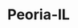 ---
title: Peoria-IL
slug: peoria-il
f_state:
- cms/state/illinois.md
f_locations:
- cms/payday-loan/1st-first-payday-loans-82.md
- cms/payday-loan/advance-america-1638.md
- cms/payday-loan/advance-america-1683.md
- cms/payday-loan/advance-america-1684.md
- cms/payday-loan/advance-america-1685.md
- cms/payday-loan/advance-america-1686.md
- cms/payday-loan/advance-america-3080.md
- cms/payday-loan/advance-america-3084.md
- cms/payday-loan/cash-store-8464.md
- cms/payday-loan/cash-store-8497.md
- cms/payday-loan/cash-store-8498.md
- cms/payday-loan/cash-store-8499.md
- cms/payday-loan/cash-store-8500.md
- cms/payday-loan/cash-store-8501.md
- cms/payday-loan/cash-store-8502.md
- cms/payday-loan/cash-store-8503.md
- cms/payday-loan/cash-store-8504.md
- cms/payday-loan/cashland-9122.md
- cms/payday-loan/check-go-9751.md
- cms/payday-loan/check-into-cash-11771.md
- cms/payday-loan/check-into-cash-11789.md
- cms/payday-loan/check-into-cash-11790.md
- cms/payday-loan/check-into-cash-illinois-llc-12986.md
- cms/payday-loan/check-into-cash-illinois-llc-12989.md
- cms/payday-loan/cook-rentals-15380.md
- cms/payday-loan/emergency-loan-center-16788.md
- cms/payday-loan/emergency-loan-center-16789.md
- cms/payday-loan/first-payday-loans-18613.md
- cms/payday-loan/first-payday-loans-18624.md
- cms/payday-loan/loan-company-20422.md
- cms/payday-loan/loan-company-20425.md
- cms/payday-loan/peoria-south-side-currency-exchange-inc-24322.md
- cms/payday-loan/qc-financial-services-inc-24797.md
- cms/payday-loan/quick-cash-24865.md
- cms/payday-loan/security-finance-26280.md
- cms/payday-loan/south-side-currency-exchange-i-26542.md
- cms/payday-loan/title-cash-27755.md
- cms/payday-loan/title-cash-27757.md
- cms/payday-loan/title-cash-27758.md
- cms/payday-loan/title-cash-27759.md
- cms/payday-loan/title-cash-27760.md
- cms/payday-loan/title-cash-27761.md
- cms/payday-loan/title-cash-of-illinois-27823.md
- cms/payday-loan/title-cash-of-illinois-27824.md
- cms/payday-loan/title-cash-of-illinois-27825.md
- cms/payday-loan/united-fast-cash-28203.md
- cms/payday-loan/united-fast-cash-28205.md
- cms/payday-loan/united-fast-cash-28206.md
- cms/payday-loan/united-fast-cash-28207.md
updated-on: '2024-05-30T13:41:28.615Z'
created-on: '2024-05-30T13:41:28.615Z'
published-on: '2024-05-30T13:54:32.469Z'
f_city: Peoria
layout: '[city].html'
tags: city
---